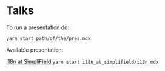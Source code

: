 # Talks 

To run a presentation do:

`yarn start path/of/the/pres.mdx`


Available presentation: 

[i18n at SimpliField](./i18n_at_simplifield/i18n.mdx) `yarn start i18n_at_simplifield/i18n.mdx`